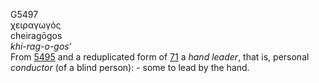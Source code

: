 <body>
  <p>G5497<br>  χειραγωγός  <br> cheiragōgos  <br><i>khi-rag-o-gos‘ </i><br>From <a href="g5495.htm">5495</a> and a reduplicated form of <a href="g0071.htm">71</a>  a <i>hand</i> <i>leader</i>, that is, personal <i>conductor</i> (of a blind person): - some to lead by the hand.<br></p>
 </body>